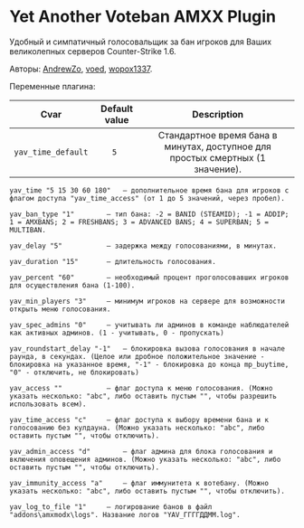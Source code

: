 # Yet Another Voteban AMXX Plugin
Удобный и симпатичный голосовальщик за бан игроков для Ваших великолепных серверов Counter-Strike 1.6.

Авторы: [AndrewZo](https://github.com/AndrewZo), [voed](https://github.com/voed), [wopox1337](https://github.com/wopox1337).
 
Переменные плагина:

|	Cvar   	 | Default value	     |	Description	     |
|:----------------:|:-----------------------:|:---------------------:|
|`yav_time_default`| `5 `		     |Cтандартное время бана в минутах, доступное для простых смертных (1 значение).|
	
	yav_time "5 15 30 60 180" 	— дополнительное время бана для игроков с флагом доступа "yav_time_access" (от 1 до 5 значений, через пробел).
	
	yav_ban_type "1" 		— тип бана: -2 = BANID (STEAMID); -1 = ADDIP; 1 = AMXBANS; 2 = FRESHBANS; 3 = ADVANCED BANS; 4 = SUPERBAN; 5 = MULTIBAN.
	
	yav_delay "5" 			— задержка между голосованиями, в минутах.
	
	yav_duration "15"		— длительность голосования.
	
	yav_percent "60"		— необходимый процент проголосовавших игроков для осуществления бана (1-100).
	
	yav_min_players "3"		— минимум игроков на сервере для возможности открыть меню голосования.
	
	yav_spec_admins "0"		— учитывать ли админов в команде наблюдателей как активных админов. (1 - учитывать, 0 - пропускать)
	
	yav_roundstart_delay "-1"	— блокировка вызова голосования в начале раунда, в секундах. (Целое или дробное положительное значение - блокировка на указанное время, "-1" - блокировка до конца mp_buytime, "0" - отключить, не блокировать)
	
	yav_access ""			— флаг доступа к меню голосования. (Можно указать несколько: "abc", либо оставить пустым "", чтобы разрешить использовать всем).
	
	yav_time_access "c"		— флаг доступа к выбору времени бана и к голосованию без кулдауна. (Можно указать несколько: "abc", либо оставить пустым "", чтобы отключить).
	
	yav_admin_access "d"		— флаг админа для блока голосования и включения оповещения админов. (Можно указать несколько: "abc", либо оставить пустым "", чтобы отключить).
	
	yav_immunity_access "a"		— флаг иммунитета к вотебану. (Можно указать несколько: "abc", либо оставить пустым "", чтобы отключить).
	
	yav_log_to_file "1"		— логирование банов в файл "addons\amxmodx\logs". Название логов "YAV_ГГГГДДММ.log".
